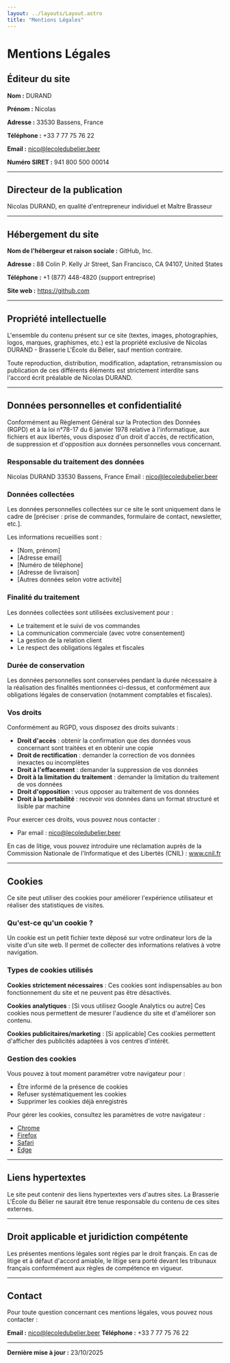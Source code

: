 ```yaml
---
layout: ../layouts/Layout.astro
title: "Mentions Légales"
---
```


# Mentions Légales

## Éditeur du site

**Nom :** DURAND

**Prénom :** Nicolas

**Adresse :** 33530 Bassens, France

**Téléphone :** +33 7 77 75 76 22

**Email :** nico@lecoledubelier.beer

**Numéro SIRET :** 941 800 500 00014

---

## Directeur de la publication

Nicolas DURAND, en qualité d'entrepreneur individuel et Maître Brasseur

---

## Hébergement du site

**Nom de l'hébergeur et raison sociale :** GitHub, Inc.

**Adresse :** 88 Colin P. Kelly Jr Street, San Francisco, CA 94107, United States

**Téléphone :** +1 (877) 448-4820 (support entreprise)

**Site web :** https://github.com

---

## Propriété intellectuelle

L'ensemble du contenu présent sur ce site (textes, images, photographies, logos, marques, graphismes, etc.) est la propriété exclusive de Nicolas DURAND - Brasserie L'École du Bélier, sauf mention contraire.

Toute reproduction, distribution, modification, adaptation, retransmission ou publication de ces différents éléments est strictement interdite sans l'accord écrit préalable de Nicolas DURAND.

---

## Données personnelles et confidentialité

Conformément au Règlement Général sur la Protection des Données (RGPD) et à la loi n°78-17 du 6 janvier 1978 relative à l'informatique, aux fichiers et aux libertés, vous disposez d'un droit d'accès, de rectification, de suppression et d'opposition aux données personnelles vous concernant.

### Responsable du traitement des données

Nicolas DURAND
33530 Bassens, France
Email : nico@lecoledubelier.beer

### Données collectées

Les données personnelles collectées sur ce site le sont uniquement dans le cadre de [préciser : prise de commandes, formulaire de contact, newsletter, etc.].

Les informations recueillies sont :
- [Nom, prénom]
- [Adresse email]
- [Numéro de téléphone]
- [Adresse de livraison]
- [Autres données selon votre activité]

### Finalité du traitement

Les données collectées sont utilisées exclusivement pour :
- Le traitement et le suivi de vos commandes
- La communication commerciale (avec votre consentement)
- La gestion de la relation client
- Le respect des obligations légales et fiscales

### Durée de conservation

Les données personnelles sont conservées pendant la durée nécessaire à la réalisation des finalités mentionnées ci-dessus, et conformément aux obligations légales de conservation (notamment comptables et fiscales).

### Vos droits

Conformément au RGPD, vous disposez des droits suivants :
- **Droit d'accès** : obtenir la confirmation que des données vous concernant sont traitées et en obtenir une copie
- **Droit de rectification** : demander la correction de vos données inexactes ou incomplètes
- **Droit à l'effacement** : demander la suppression de vos données
- **Droit à la limitation du traitement** : demander la limitation du traitement de vos données
- **Droit d'opposition** : vous opposer au traitement de vos données
- **Droit à la portabilité** : recevoir vos données dans un format structuré et lisible par machine

Pour exercer ces droits, vous pouvez nous contacter :
- Par email : nico@lecoledubelier.beer


En cas de litige, vous pouvez introduire une réclamation auprès de la Commission Nationale de l'Informatique et des Libertés (CNIL) : www.cnil.fr

---

## Cookies

Ce site peut utiliser des cookies pour améliorer l'expérience utilisateur et réaliser des statistiques de visites.

### Qu'est-ce qu'un cookie ?

Un cookie est un petit fichier texte déposé sur votre ordinateur lors de la visite d'un site web. Il permet de collecter des informations relatives à votre navigation.

### Types de cookies utilisés

**Cookies strictement nécessaires** : Ces cookies sont indispensables au bon fonctionnement du site et ne peuvent pas être désactivés.

**Cookies analytiques** : [Si vous utilisez Google Analytics ou autre] Ces cookies nous permettent de mesurer l'audience du site et d'améliorer son contenu.

**Cookies publicitaires/marketing** : [Si applicable] Ces cookies permettent d'afficher des publicités adaptées à vos centres d'intérêt.

### Gestion des cookies

Vous pouvez à tout moment paramétrer votre navigateur pour :
- Être informé de la présence de cookies
- Refuser systématiquement les cookies
- Supprimer les cookies déjà enregistrés

Pour gérer les cookies, consultez les paramètres de votre navigateur :
- [Chrome](https://support.google.com/chrome/answer/95647)
- [Firefox](https://support.mozilla.org/fr/kb/activer-desactiver-cookies)
- [Safari](https://support.apple.com/fr-fr/guide/safari/sfri11471/mac)
- [Edge](https://support.microsoft.com/fr-fr/microsoft-edge/supprimer-les-cookies-dans-microsoft-edge-63947406-40ac-c3b8-57b9-2a946a29ae09)

---

## Liens hypertextes

Le site peut contenir des liens hypertextes vers d'autres sites. La Brasserie L'École du Bélier ne saurait être tenue responsable du contenu de ces sites externes.

---

## Droit applicable et juridiction compétente

Les présentes mentions légales sont régies par le droit français. En cas de litige et à défaut d'accord amiable, le litige sera porté devant les tribunaux français conformément aux règles de compétence en vigueur.

---

## Contact

Pour toute question concernant ces mentions légales, vous pouvez nous contacter :

**Email :** nico@lecoledubelier.beer
**Téléphone :** +33 7 77 75 76 22  

---

**Dernière mise à jour :** 23/10/2025
